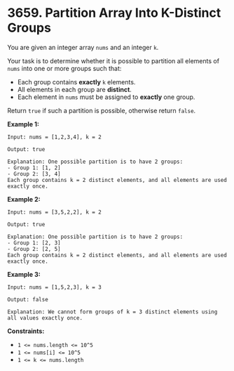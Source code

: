 # 3659. Partition Array Into K-Distinct Groups

You are given an integer array `nums` and an integer `k`.

Your task is to determine whether it is possible to partition all elements of `nums` into one or more groups such that:

- Each group contains **exactly** `k` elements.
- All elements in each group are **distinct**.
- Each element in `nums` must be assigned to **exactly** one group.

Return `true` if such a partition is possible, otherwise return `false`.

**Example 1:**

```()
Input: nums = [1,2,3,4], k = 2

Output: true

Explanation: One possible partition is to have 2 groups:
- Group 1: [1, 2]
- Group 2: [3, 4]
Each group contains k = 2 distinct elements, and all elements are used exactly once.
```

**Example 2:**

```()
Input: nums = [3,5,2,2], k = 2

Output: true

Explanation: One possible partition is to have 2 groups:
- Group 1: [2, 3]
- Group 2: [2, 5]
Each group contains k = 2 distinct elements, and all elements are used exactly once.
```

**Example 3:**

```()
Input: nums = [1,5,2,3], k = 3

Output: false

Explanation: We cannot form groups of k = 3 distinct elements using all values exactly once.
```

**Constraints:**

- `1 <= nums.length <= 10^5`
- `1 <= nums[i] <= 10^5`
- `1 <= k <= nums.length`
